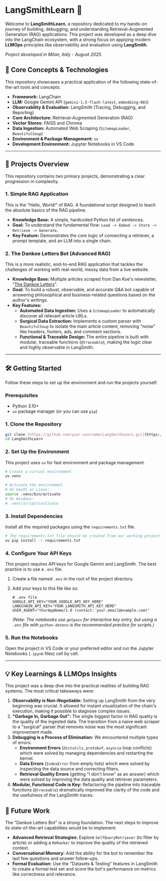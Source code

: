 # LangSmithLearn 🚀

Welcome to **LangSmithLearn**, a repository dedicated to my hands-on journey of building, debugging, and understanding Retrieval-Augmented Generation (RAG) applications. This project was developed as a deep dive into the LangChain ecosystem, with a strong focus on applying modern **LLMOps** principles like observability and evaluation using **LangSmith**.

*Project developed in Milan, Italy - August 2025.*

## 📜 Core Concepts & Technologies

This repository showcases a practical application of the following state-of-the-art tools and concepts:

* **Framework:** LangChain
* **LLM:** Google Gemini API (`gemini-1.5-flash-latest`, `embedding-001`)
* **Observability & Evaluation:** LangSmith (Tracing, Debugging, and Reporting)
* **Core Architecture:** Retrieval-Augmented Generation (RAG)
* **Vector Stores:** FAISS and Chroma
* **Data Ingestion:** Automated Web Scraping (`SitemapLoader`, `BeautifulSoup`)
* **Environment & Package Management:** `uv`
* **Development Environment:** Jupyter Notebooks in VS Code

---

## 🤖 Projects Overview

This repository contains two primary projects, demonstrating a clear progression in complexity.

### 1. Simple RAG Application

This is the "Hello, World!" of RAG. A foundational script designed to teach the absolute basics of the RAG pipeline.

* **Knowledge Base:** A simple, hardcoded Python list of sentences.
* **Goal:** To understand the fundamental flow: `Load -> Embed -> Store -> Retrieve -> Generate`.
* **Key Feature:** Demonstrates the core logic of connecting a retriever, a prompt template, and an LLM into a single chain.

### 2. The Dankoe Letters Bot (Advanced RAG)

This is a more realistic, end-to-end RAG application that tackles the challenges of working with real-world, messy data from a live website.

* **Knowledge Base:** Multiple articles scraped from Dan Koe's newsletter, "[The Dankoe Letters](https://letters.thedankoe.com/)".
* **Goal:** To build a robust, observable, and accurate Q&A bot capable of answering philosophical and business-related questions based on the author's writings.
* **Key Features:**
    * **Automated Data Ingestion:** Uses a `SitemapLoader` to automatically discover all relevant article URLs.
    * **Surgical Data Extraction:** Implements a custom parser with `BeautifulSoup` to isolate the main article content, removing "noise" like headers, footers, ads, and comment sections.
    * **Functional & Traceable Design:** The entire pipeline is built with modular, traceable functions (`@traceable`), making the logic clear and highly observable in LangSmith.

---

## 🛠️ Getting Started

Follow these steps to set up the environment and run the projects yourself.

### Prerequisites

* Python 3.10+
* `uv` package manager (or you can use `pip`)

### 1. Clone the Repository

```bash
git clone [https://github.com/your-username/LangSmithLearn.git](https://github.com/your-username/LangSmithLearn.git)
cd LangSmithLearn
```

### 2. Set Up the Environment

This project uses `uv` for fast environment and package management.

```bash
# Create a virtual environment
uv venv

# Activate the environment
# On macOS or Linux:
source .venv/bin/activate
# On Windows:
# .venv\Scripts\activate
```

### 3. Install Dependencies

Install all the required packages using the `requirements.txt` file.

```bash
# The requirements.txt file should be created from our working project
uv pip install -r requirements.txt
```

### 4. Configure Your API Keys

This project requires API keys for Google Gemini and LangSmith. The best practice is to use a `.env` file.

1.  Create a file named `.env` in the root of the project directory.
2.  Add your keys to this file like so:

    ```env
    # .env file
    GOOGLE_API_KEY="YOUR_GOOGLE_API_KEY_HERE"
    LANGCHAIN_API_KEY="YOUR_LANGSMITH_API_KEY_HERE"
    USER_AGENT="YourAppName/1.0 (contact: your.email@example.com)"
    ```
    *(Note: The notebooks use `getpass` for interactive key entry, but using a `.env` file with `python-dotenv` is the recommended practice for scripts.)*

### 5. Run the Notebooks

Open the project in VS Code or your preferred editor and run the Jupyter Notebooks (`.ipynb` files) cell by cell.

---

## 💡 Key Learnings & LLMOps Insights

This project was a deep dive into the practical realities of building RAG systems. The most critical takeaways were:

1.  **Observability is Non-Negotiable:** Setting up LangSmith from the very beginning was crucial. It allowed for instant visualization of the chain's execution, making it possible to diagnose complex issues.
2.  **"Garbage In, Garbage Out":** The single biggest factor in RAG quality is the quality of the ingested data. The transition from a naive web scraper to a "surgical" parser that removes noise was the most significant improvement made.
3.  **Debugging is a Process of Elimination:** We encountered multiple types of errors:
    * **Environment Errors** (`distutils`, `protobuf`, `asyncio` loop conflicts) which were solved by managing dependencies and restarting the kernel.
    * **Data Errors** (`IndexError` from empty lists) which were solved by inspecting the data source and correcting filters.
    * **Retrieval Quality Errors** (getting "I don't know" as an answer) which were solved by improving the data quality and retriever parameters.
4.  **Modular, Functional Code is Key:** Refactoring the pipeline into traceable functions (`@traceable`) dramatically improved the clarity of the code and the usefulness of the LangSmith traces.

## 🔮 Future Work

The "Dankoe Letters Bot" is a strong foundation. The next steps to improve its state-of-the-art capabilities would be to implement:

* **Advanced Retrieval Strategies:** Explore `SelfQueryRetriever` (to filter by article) or adding a `ReRanker` to improve the quality of the retrieved context.
* **Conversational Memory:** Add the ability for the bot to remember the last few questions and answer follow-ups.
* **Formal Evaluation:** Use the "Datasets & Testing" features in LangSmith to create a formal test set and score the bot's performance on metrics like correctness and relevance.
